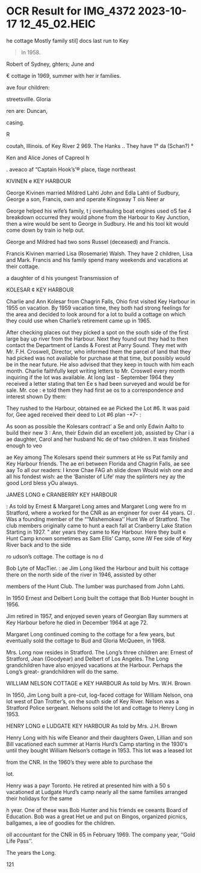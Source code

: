 # OCR Result for IMG_4372 2023-10-17 12_45_02.HEIC

he cottage Mostly
family stil] docs
last run to Key
> In 1958.

Robert of Sydney,
ghters; June and

€ cottage in 1969,
summer with her
ir families.

ave four children:

streetsville. Gloria

ren are: Duncan,

casing.

R

coutah, Illinois.
of Key River 2
969. The Hanks
.. They have 1°
da (Schan?) °

Ken and Alice Jones of Capreol h

. aveaco
af “Captain Hook’s’® place, tlage northeast

KIVINEN e KEY HARBOUR

George Kivinen married Mildred Lahti
John and Edla Lahti of Sudbury, George a
son, Francis, own and operate Kingsway T
ois Neer ar

George helped his wife’s family, t j
overhauling boat engines used oS fae 4
breakdown occurred they would phone from the Harbour
to Key Junction, then a wire would be sent to George in
Sudbury. He and his tool kit would come down by train
io help out.

George and Mildred had two sons Russel (deceased) and
Francis.

Francis Kivinen married Lisa (Rosemarie) Walsh. They
have 2 children, Lisa and Mark. Francis and his family spend
many weekends and vacations at their cottage.

a daughter of
d his youngest
Transmission of

KOLESAR ¢ KEY HARBOUR

Charlie and Ann Kolesar from Chagrin Falls, Ohio first
visited Key Harbour in 1955 on vacation. By 1959 vacation
time, they both had strong feelings for the area and decided
to look around for a lot to build a cottage on which they
could use when Charlie’s retirement came up in 1965.

After checking places out they picked a spot on the south
side of the first large bay up river from the Harbour. Next
they found out they had to then contact the Department of
Lands & Forest at Parry Sound. They met with Mr. F.H.
Croswell, Director, who informed them the parcel of land
that they had picked was not available for purchase at that
time, but possibly would be in the near future. He also
advised that they keep in touch with him each month.
Charlie faithfully kept writing letters to Mr. Croswell every
month inquiring if the lot was available. At long last -
September 1964 they received a letter stating that ten Ee s
had been surveyed and would be for sale. Mr. coe : e
told them they had first ae os to a
correspondence and interest shown Dy them:

They rushed to the Harbour, obtained ee ae
Picked the Lot #6. It was paid for, Gee aged
received their deed to Lot #6 plan -*7- :

As soon as possible the Kolesars contract’ a Se
and only Edwin Aalto to build their new 3 : Ann, their
Edwin did an excellent job, assisted by Char i a ae
daughter, Carol and her husband Nc de of two
children. It was finished enough to veo

ae Key among
The Kolesars spend their summers at He ss Pat
family and Key Harbour friends. The ae eri
between Florida and Chagrin Falls, ae see aay
To all our readers: I know Chae FAG ah slide down
Would wish one and all his fondest wish: ae
the ‘Banister of Life’ may the splinters ney
ay the good Lord bless yOu always.

JAMES LONG e CRANBERRY KEY HARBOUR

: As told by Ernest & Margaret Long
ames and Margaret Long were fro
m Stratford, where
a worked for the CNR as an engineer for over 44 years.
Cl . Was a founding member of the ““Mishemokwa’’ Hunt
We of Stratford. The club members originally came to hunt
a each fall at Cranberry Lake Station Starting in 1927.
" ater years they came to Key Harbour. Here they built
e Hunt Camp known sometimes as Sam Ellis’ Camp,
sone iW Fee side of Key River back and to the side

ro udson’s cottage. The cottage is no d

Bob Lyte of MacTier. : ae
Jim Long liked the Harbour and built his cottage there
on the north side of the river in 1946, assisted by other

members of the Hunt Club. The lumber was purchased from
John Lahti.

In 1950 Ernest and Delbert Long built the cottage that Bob
Hunter bought in 1956.

Jim retired in 1957, and enjoyed seven years of Georgian
Bay summers at Key Harbour before he died in December
1964 at age 72.

Margaret Long continued coming to the cottage for a few
years, but eventually sold the cottage to Bud and Gloria
McQueen, in 1968.

Mrs. Long now resides in Stratford. The Long’s three
children are: Ernest of Stratford, Jean (Goodyear) and
Delbert of Los Angeles. The Long grandchildren have also
enjoyed vacations at the Harbour. Perhaps the Long’s great-
grandchildren will do the same.

WILLIAM NELSON COTTAGE e KEY HARBOUR
As told by Mrs. W.H. Brown

In 1950, Jim Long built a pre-cut, log-faced cottage for
William Nelson, ona lot west of Dan Trotter’s, on the south
side of Key River. Nelson was a Stratford Police sergeant.
Nelsons sold the lot and cottage to Henry Long in 1953.

HENRY LONG e LUDGATE KEY HARBOUR
As told by Mrs. J.H. Brown

Henry Long with his wife Eleanor and their daughters
Gwen, Lillian and son Bill vacationed each summer at Harris
Hurd’s Camp starting in the 1930's until they bought
William Nelson’s cottage in 1953. This lot was a leased lot

from the CNR. In the 1960’s they were able to purchase the

lot.

Henry was a payr
Toronto. He retired at
presented him with a 50
s vacationed at Ludgate Hurd’s camp
nearly all the same families arranged their holidays for the same

h year. One of these was Bob Hunter and his friends
ee ceeants Board of Education. Bob was a great
Het ue and put on Bingos, organized picnics, ballgames,
a iee of goodies for the children.

oll accountant for the CNR in
65 in February 1969. The company
year, ‘‘Gold Life Pass’’.

The years the Long.

121
